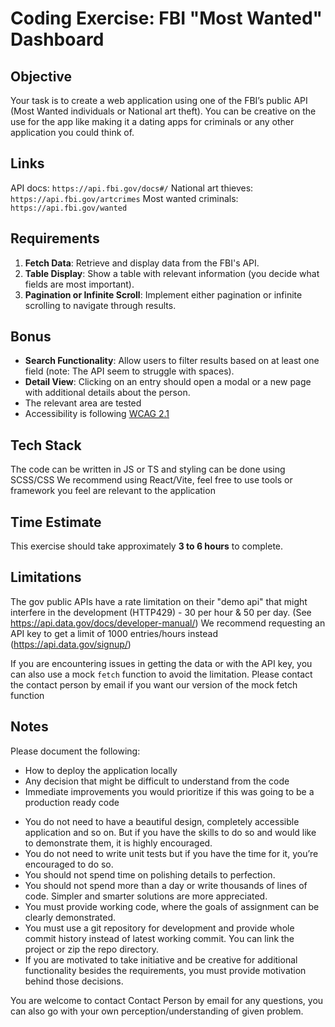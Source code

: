 # Coding Exercise: FBI "Most Wanted" Dashboard

## Objective

Your task is to create a web application using one of the FBI’s public API (Most Wanted individuals or National art theft).
You can be creative on the use for the app like making it a dating apps for criminals or any other application you could think of.

## Links

API docs: `https://api.fbi.gov/docs#/`
National art thieves: `https://api.fbi.gov/artcrimes`
Most wanted criminals: `https://api.fbi.gov/wanted`

## Requirements

1. **Fetch Data**: Retrieve and display data from the FBI's API.
2. **Table Display**: Show a table with relevant information (you decide what fields are most important).
3. **Pagination or Infinite Scroll**: Implement either pagination or infinite scrolling to navigate through results.

## Bonus

- **Search Functionality**: Allow users to filter results based on at least one field (note: The API seem to struggle with spaces).
- **Detail View**: Clicking on an entry should open a modal or a new page with additional details about the person.
- The relevant area are tested
- Accessibility is following [WCAG 2.1](https://www.w3.org/WAI/WCAG22/quickref/?versions=2.1)

## Tech Stack

The code can be written in JS or TS and styling can be done using SCSS/CSS
We recommend using React/Vite, feel free to use tools or framework you feel are relevant to the application

## Time Estimate

This exercise should take approximately **3 to 6 hours** to complete.

## Limitations

The gov public APIs have a rate limitation on their "demo api" that might interfere in the development (HTTP429) - 30 per hour & 50 per day. (See https://api.data.gov/docs/developer-manual/)
We recommend requesting an API key to get a limit of 1000 entries/hours instead (https://api.data.gov/signup/)

If you are encountering issues in getting the data or with the API key, you can also use a mock `fetch` function to avoid the limitation.
Please contact the contact person by email if you want our version of the mock fetch function

## Notes

Please document the following:

- How to deploy the application locally
- Any decision that might be difficult to understand from the code
- Immediate improvements you would prioritize if this was going to be a production ready code

* You do not need to have a beautiful design, completely accessible application and so on. But if you have the skills to do so and would like to demonstrate them, it is highly encouraged.
* You do not need to write unit tests but if you have the time for it, you’re encouraged to do so.
* You should not spend time on polishing details to perfection.
* You should not spend more than a day or write thousands of lines of code. Simpler and smarter solutions are more appreciated.
* You must provide working code, where the goals of assignment can be clearly demonstrated.
* You must use a git repository for development and provide whole commit history instead of latest working commit. You can link the project or zip the repo directory.
* If you are motivated to take initiative and be creative for additional functionality besides the requirements, you must provide motivation behind those decisions.

You are welcome to contact Contact Person by email for any questions, you can also go with your own perception/understanding of given problem.
